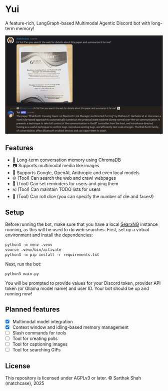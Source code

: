 # Yui
A feature-rich, LangGraph-based Multimodal Agentic Discord bot with long-term memory!

![Example usage of the bot](example.png)

## Features
- 🧠 Long-term conversation memory using ChromaDB
- 📷 Supports multimodal media like images
- 🤖 Supports Google, OpenAI, Anthropic and even local models
- 🌐 (Tool) Can search the web and crawl webpages
- 🔔 (Tool) Can set reminders for users and ping them
- ☑️ (Tool) Can maintain TODO lists for users
- 🎲 (Tool) Can roll dice (you can specify the number of die and faces!)
## Setup
Before running the bot, make sure that you have a local [SearxNG](https://github.com/searxng/searxng) instance running, as this will be used to do web searches.
First, set up a virtual environment and install the dependencies:
```
python3 -m venv .venv
source .venv/bin/activate
python3 -m pip install -r requirements.txt
```
Next, run the bot:
```
python3 main.py
```
You will be prompted to provide values for your Discord token, provider API token (or Ollama model name) and user ID.
Your bot should be up and running now!
## Planned features
- [X] Multimodal model integration
- [X] Context window and idling-based memory management
- [ ] Slash commands for tools
- [ ] Tool for creating polls
- [ ] Tool for captioning images
- [ ] Tool for searching GIFs
## License
This repository is licensed under AGPLv3 or later. © Sarthak Shah (matchcase), 2025
